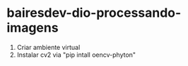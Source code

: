 # bairesdev-dio-processando-imagens

1. Criar ambiente virtual
2. Instalar cv2 via "pip intall oencv-phyton"
